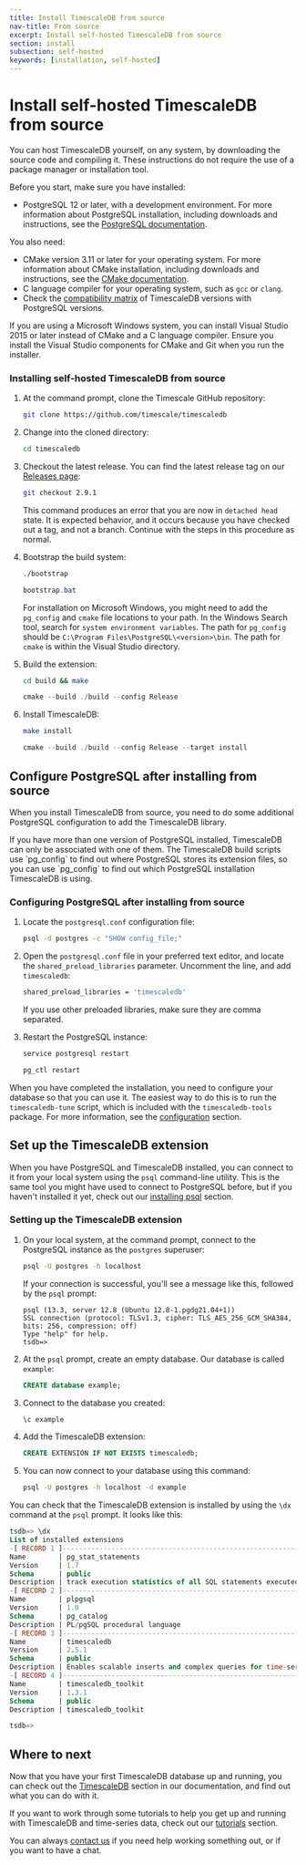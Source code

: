 ```yaml
---
title: Install TimescaleDB from source
nav-title: From source
excerpt: Install self-hosted TimescaleDB from source
section: install
subsection: self-hosted
keywords: [installation, self-hosted]
---
```


# Install self-hosted TimescaleDB from source

You can host TimescaleDB yourself, on any system, by downloading the source code
and compiling it. These instructions do not require the use of a package manager
or installation tool.

Before you start, make sure you have installed:

*   PostgreSQL 12 or later, with a development environment. For more information
    about PostgreSQL installation, including downloads and instructions, see the
    [PostgreSQL documentation][postgres-download].

You also need:

*   CMake version 3.11 or later for your operating system. For more information
    about CMake installation, including downloads and instructions, see the [CMake documentation][cmake-download].
*   C language compiler for your operating system, such as `gcc` or `clang`.
*   Check the [compatibility matrix][compatibility-matrix] of TimescaleDB versions
    with PostgreSQL versions.

<highlight type="note">
If you are using a Microsoft Windows system, you can install Visual Studio 2015
or later instead of CMake and a C language compiler. Ensure you install the
Visual Studio components for CMake and Git when you run the installer.
</highlight>

<procedure>

### Installing self-hosted TimescaleDB from source

1.  At the command prompt, clone the Timescale GitHub repository:

    ```bash
    git clone https://github.com/timescale/timescaledb
    ```

1.  Change into the cloned directory:

    ```bash
    cd timescaledb
    ```

1.  Checkout the latest release. You can find the latest release tag on
    our [Releases page][gh-releases]:

    ```bash
    git checkout 2.9.1
    ```

    This command produces an error that you are now in `detached head` state. It
    is expected behavior, and it occurs because you have checked out a tag, and
    not a branch. Continue with the steps in this procedure as normal.

1.  Bootstrap the build system:

    <terminal>

    <tab label='Linux'>

    ```bash
    ./bootstrap
    ```

    </tab>

    <tab label="Windows">

    ```powershell
    bootstrap.bat
    ```

    </tab>

    </terminal>

    For installation on Microsoft Windows, you might need to add the `pg_config`
    and `cmake` file locations to your path. In the Windows Search tool, search
    for `system environment variables`. The path for `pg_config` should be
    `C:\Program Files\PostgreSQL\<version>\bin`. The path for `cmake` is within
    the Visual Studio directory.

2.  Build the extension:

    <terminal>

    <tab label='Linux'>

    ```bash
    cd build && make
    ```

    </tab>

    <tab label="Windows">

    ```powershell
    cmake --build ./build --config Release
    ```

    </tab>

    </terminal>

3.  Install TimescaleDB:

    <terminal>

    <tab label='Linux'>

    ```bash
    make install
    ```

    </tab>

    <tab label="Windows">

    ```powershell
    cmake --build ./build --config Release --target install
    ```

    </tab>

    </terminal>

</procedure>

## Configure PostgreSQL after installing from source

When you install TimescaleDB from source, you need to do some additional
PostgreSQL configuration to add the TimescaleDB library.

<highlight type="important">
If you have more than one version of PostgreSQL installed, TimescaleDB can only
be associated with one of them. The TimescaleDB build scripts use `pg_config` to
find out where PostgreSQL stores its extension files, so you can use `pg_config`
to find out which PostgreSQL installation TimescaleDB is using.
</highlight>

<procedure>

### Configuring PostgreSQL after installing from source

1.  Locate the `postgresql.conf` configuration file:

    ```bash
    psql -d postgres -c "SHOW config_file;"
    ```

1.  Open the `postgresql.conf` file in your preferred text editor, and locate
    the `shared_preload_libraries` parameter. Uncomment the line, and
    add `timescaledb`:

    ```bash
    shared_preload_libraries = 'timescaledb'
    ```

    If you use other preloaded libraries, make sure they are comma separated.
1.  Restart the PostgreSQL instance:
    <terminal>

    <tab label='Linux'>

    ```bash
    service postgresql restart
    ```

    </tab>

    <tab label="Windows">

    ```powershell
    pg_ctl restart
    ```

    </tab>

    </terminal>

</procedure>

When you have completed the installation, you need to configure your database so
that you can use it. The easiest way to do this is to run the `timescaledb-tune`
script, which is included with the `timescaledb-tools` package. For more
information, see the [configuration][config] section.

## Set up the TimescaleDB extension

When you have PostgreSQL and TimescaleDB installed, you can connect to it from
your local system using the `psql` command-line utility. This is the same tool
you might have used to connect to PostgreSQL before, but if you haven't
installed it yet, check out our [installing psql][install-psql] section.

<procedure>

### Setting up the TimescaleDB extension

1.  On your local system, at the command prompt, connect to the PostgreSQL
    instance as the `postgres` superuser:

    ```bash
    psql -U postgres -h localhost
    ```

    If your connection is successful, you'll see a message like this, followed
    by the `psql` prompt:

    ```
    psql (13.3, server 12.8 (Ubuntu 12.8-1.pgdg21.04+1))
    SSL connection (protocol: TLSv1.3, cipher: TLS_AES_256_GCM_SHA384, bits: 256, compression: off)
    Type "help" for help.
    tsdb=>
    ```

1.  At the `psql` prompt, create an empty database. Our database is
    called `example`:

    ```sql
    CREATE database example;
    ```

1.  Connect to the database you created:

    ```sql
    \c example
    ```

1.  Add the TimescaleDB extension:

    ```sql
    CREATE EXTENSION IF NOT EXISTS timescaledb;
    ```

1.  You can now connect to your database using this command:

    ```bash
    psql -U postgres -h localhost -d example
    ```

</procedure>

You can check that the TimescaleDB extension is installed by using the `\dx`
command at the `psql` prompt. It looks like this:

```sql
tsdb=> \dx
List of installed extensions
-[ RECORD 1 ]------------------------------------------------------------------
Name        | pg_stat_statements
Version     | 1.7
Schema      | public
Description | track execution statistics of all SQL statements executed
-[ RECORD 2 ]------------------------------------------------------------------
Name        | plpgsql
Version     | 1.0
Schema      | pg_catalog
Description | PL/pgSQL procedural language
-[ RECORD 3 ]------------------------------------------------------------------
Name        | timescaledb
Version     | 2.5.1
Schema      | public
Description | Enables scalable inserts and complex queries for time-series data
-[ RECORD 4 ]------------------------------------------------------------------
Name        | timescaledb_toolkit
Version     | 1.3.1
Schema      | public
Description | timescaledb_toolkit

tsdb=>
```

## Where to next

Now that you have your first TimescaleDB database up and running, you can check
out the [TimescaleDB][tsdb-docs] section in our documentation, and find out what
you can do with it.

If you want to work through some tutorials to help you get up and running with
TimescaleDB and time-series data, check out our [tutorials][tutorials] section.

You can always [contact us][contact] if you need help working something out, or
if you want to have a chat.

[contact]: https://www.timescale.com/contact
[install-psql]: /timescaledb/:currentVersion:/how-to-guides/connecting/psql/
[tsdb-docs]: /timescaledb/:currentVersion:/
[tutorials]: /timescaledb/:currentVersion:/tutorials/
[config]: /timescaledb/:currentVersion:/how-to-guides/configuration/
[postgres-download]: https://www.postgresql.org/download/
[cmake-download]: https://cmake.org/download/
[gh-releases]: https://github.com/timescale/timescaledb/releases
[compatibility-matrix]: /timescaledb/:currentVersion:/how-to-guides/upgrade-pg/
